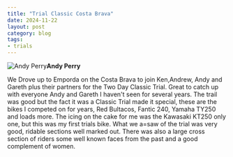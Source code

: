 ```yaml
---
title: "Trial Classic Costa Brava"
date: 2024-11-22
layout: post
category: blog
tags:
- trials
---
```



 ![Andy Perry](/images/2024/2024-11-22-trial-classic-costa-brava.jpg)**Andy Perry**
<!--more-->
 We Drove up to Emporda on the Costa Brava to join Ken,Andrew, Andy and Gareth plus their partners for the Two Day Classic Trial. Great to catch up with everyone Andy and Gareth I haven't seen for several years. 
 The trail was good but the fact it was a Classic Trial made it special, these are the bikes I competed on for years, Red Bultacos, Fantic 240, Yamaha TY250 and loads more. The icing on the cake for me was the Kawasaki KT250 only one, but this was my first trials bike.
 What we a=saw of the trial was very good, ridable sections well marked out. There was also a large cross section of riders some well known faces from the past and a good complement of women.

